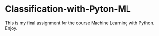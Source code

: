 # Classification-with-Pyton-ML
This is my final assignment for the course Machine Learning with Python. Enjoy.
